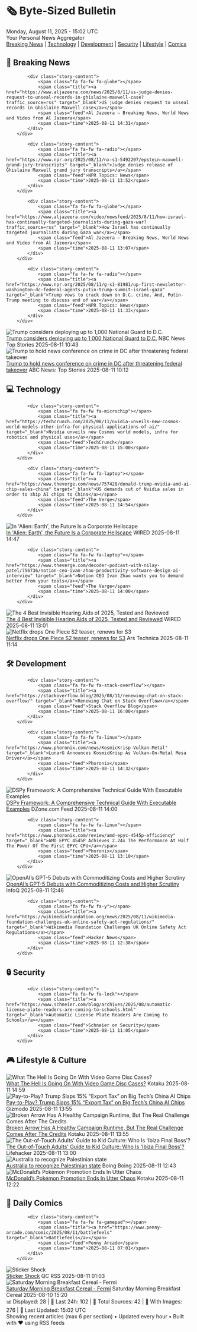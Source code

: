 <!-- Processing 54 RSS feeds at 2025-08-11 15:01:53 UTC -->
<!-- Processing: Saturday Morning Breakfast Cereal -->
<!-- Processing: Cyanide & Happiness -->
<!-- Processing: CNN Breaking News -->
<!-- Processing: BBC World News -->
<!-- Processing: BBC Breaking News -->
<!-- Processing: Al Jazeera Breaking News -->
<!-- Processing: NPR News -->
<!-- Processing: CBC News -->
<!-- Error processing https://rss.cbc.ca/lineup/topstories.xml: The read operation timed out -->
<!-- Processing: Reuters World News -->
<!-- Processing: TechCrunch -->
<!-- Processing: The Verge -->
<!-- Processing: O'Reilly Radar -->
<!-- Processing: WIRED -->
<!-- Processing: StackOverflow Blog -->
<!-- Processing: Phoronix Linux News -->
<!-- Processing: It's FOSS -->
<!-- Error processing https://itsfoss.com/rss/: The read operation timed out -->
<!-- Processing: DistroWatch -->
<!-- Processing: Linux.com -->
<!-- Processing: Ubuntu Blog -->
<!-- Processing: GitLab Blog -->
<!-- Processing: InfoQ -->
<!-- Processing: DZone -->
<!-- Processing: Martin Fowler -->
<!-- Processing: Lifehacker -->
<!-- Processing: Kotaku -->
<!-- Processing: Krebs on Security -->
<!-- Processing: Schneier on Security -->
<!-- Generated 8 new posts out of 27 feeds processed -->
<div class="newspaper-header">
    <h1 class="newspaper-title">🗞️ Byte-Sized Bulletin</h1>
    <div class="newspaper-date">Monday, August 11, 2025 - 15:02 UTC</div>
    <div class="newspaper-subtitle">Your Personal News Aggregator</div>
</div>

<div class="newspaper-nav">
    <a href="#breaking">Breaking News</a> |
    <a href="#tech">Technology</a> |
    <a href="#dev">Development</a> |
    <a href="#security">Security</a> |
    <a href="#lifestyle">Lifestyle</a> |
    <a href="#webcomics">Comics</a>
</div>

<div class="news-section breaking-news" id="breaking">
<h2 class="section-header">🚨 Breaking News</h2>
<div class="stories-container">
<div class="story">
            
            <div class="story-content">
                <span class="fa fa-fw fa-globe"></span>
                <span class="title"><a href="https://www.aljazeera.com/news/2025/8/11/us-judge-denies-request-to-unseal-records-in-ghislaine-maxwell-case?traffic_source=rss" target="_blank">US judge denies request to unseal records in Ghislaine Maxwell case</a></span>
                <span class="feed">Al Jazeera – Breaking News, World News and Video from Al Jazeera</span>
                <span class="time">2025-08-11 14:31</span>
            </div>
        </div>
<div class="story">
            
            <div class="story-content">
                <span class="fa fa-fw fa-radio"></span>
                <span class="title"><a href="https://www.npr.org/2025/08/11/nx-s1-5492207/epstein-maxwell-grand-jury-transcripts" target="_blank">Judge denies release of Ghislaine Maxwell grand jury transcripts</a></span>
                <span class="feed">NPR Topics: News</span>
                <span class="time">2025-08-11 13:52</span>
            </div>
        </div>
<div class="story">
            
            <div class="story-content">
                <span class="fa fa-fw fa-globe"></span>
                <span class="title"><a href="https://www.aljazeera.com/video/newsfeed/2025/8/11/how-israel-has-continually-targeted-journalists-during-gaza-war?traffic_source=rss" target="_blank">How Israel has continually targeted journalists during Gaza war</a></span>
                <span class="feed">Al Jazeera – Breaking News, World News and Video from Al Jazeera</span>
                <span class="time">2025-08-11 13:07</span>
            </div>
        </div>
<div class="story">
            
            <div class="story-content">
                <span class="fa fa-fw fa-radio"></span>
                <span class="title"><a href="https://www.npr.org/2025/08/11/g-s1-81981/up-first-newsletter-washington-dc-federal-agents-putin-trump-summit-israel-gaza" target="_blank">Trump vows to crack down on D.C. crime. And, Putin-Trump meeting to discuss end of war</a></span>
                <span class="feed">NPR Topics: News</span>
                <span class="time">2025-08-11 11:33</span>
            </div>
        </div>
<div class="story">
            <img src="https://media-cldnry.s-nbcnews.com/image/upload/t_fit_1500w/rockcms/2025-08/250809-trump-ch-1014-ea1a23.jpg" alt="Trump considers deploying up to 1,000 National Guard to D.C." class="story-image" loading="lazy" onerror="this.style.display='none'">
            <div class="story-content">
                <span class="fa fa-fw fa-broadcast-tower"></span>
                <span class="title"><a href="https://www.nbcnews.com/politics/trump-administration/live-blog/live-updates-trump-address-washington-safety-monday-rcna224052" target="_blank">Trump considers deploying up to 1,000 National Guard to D.C.</a></span>
                <span class="feed">NBC News Top Stories</span>
                <span class="time">2025-08-11 10:43</span>
            </div>
        </div>
<div class="story">
            <img src="https://s.abcnews.com/images/Politics/DC-crime-feds-20250810-gt-jh_1754859381704_hpMain_4x3t_384.jpg" alt="Trump to hold news conference on crime in DC after threatening federal takeover" class="story-image" loading="lazy" onerror="this.style.display='none'">
            <div class="story-content">
                <span class="fa fa-fw fa-tv"></span>
                <span class="title"><a href="https://abcnews.go.com/Politics/trump-hold-news-conference-crime-dc-after-threatening/story?id=124528406" target="_blank">Trump to hold news conference on crime in DC after threatening federal takeover</a></span>
                <span class="feed">ABC News: Top Stories</span>
                <span class="time">2025-08-11 10:12</span>
            </div>
        </div>
</div>
</div>
<div class="news-section tech-news" id="tech">
<h2 class="section-header">💻 Technology</h2>
<div class="stories-container">
<div class="story">
            
            <div class="story-content">
                <span class="fa fa-fw fa-microchip"></span>
                <span class="title"><a href="https://techcrunch.com/2025/08/11/nvidia-unveils-new-cosmos-world-models-other-infra-for-physical-applications-of-ai/" target="_blank">Nvidia unveils new Cosmos world models, infra for robotics and physical uses</a></span>
                <span class="feed">TechCrunch</span>
                <span class="time">2025-08-11 15:00</span>
            </div>
        </div>
<div class="story">
            
            <div class="story-content">
                <span class="fa fa-fw fa-laptop"></span>
                <span class="title"><a href="https://www.theverge.com/news/757428/donald-trump-nvidia-amd-ai-chip-sales-china" target="_blank">US demands cut of Nvidia sales in order to ship AI chips to China</a></span>
                <span class="feed">The Verge</span>
                <span class="time">2025-08-11 14:54</span>
            </div>
        </div>
<div class="story">
            <img src="https://media.wired.com/photos/688949abbcf4041ed1a4abf6/master/pass/Alien-Earth-Interview-Culture-AE_PBR_1604_0583r.jpg" alt="In &#x27;Alien: Earth&#x27;, the Future Is a Corporate Hellscape" class="story-image" loading="lazy" onerror="this.style.display='none'">
            <div class="story-content">
                <span class="fa fa-fw fa-bolt"></span>
                <span class="title"><a href="https://www.wired.com/story/in-alien-earth-the-future-is-a-corporate-hellscape/" target="_blank">In &#x27;Alien: Earth&#x27;, the Future Is a Corporate Hellscape</a></span>
                <span class="feed">WIRED</span>
                <span class="time">2025-08-11 14:47</span>
            </div>
        </div>
<div class="story">
            
            <div class="story-content">
                <span class="fa fa-fw fa-laptop"></span>
                <span class="title"><a href="https://www.theverge.com/decoder-podcast-with-nilay-patel/756736/notion-ceo-ivan-zhao-productivity-software-design-ai-interview" target="_blank">Notion CEO Ivan Zhao wants you to demand better from your tools</a></span>
                <span class="feed">The Verge</span>
                <span class="time">2025-08-11 14:00</span>
            </div>
        </div>
<div class="story">
            <img src="https://media.wired.com/photos/6897f79c0474fa004e0d3768/master/pass/The%20Best%20Invisible%20Hearing%20Aids.png" alt="The 4 Best Invisible Hearing Aids of 2025, Tested and Reviewed" class="story-image" loading="lazy" onerror="this.style.display='none'">
            <div class="story-content">
                <span class="fa fa-fw fa-bolt"></span>
                <span class="title"><a href="https://www.wired.com/gallery/best-invisible-hearing-aids/" target="_blank">The 4 Best Invisible Hearing Aids of 2025, Tested and Reviewed</a></span>
                <span class="feed">WIRED</span>
                <span class="time">2025-08-11 13:01</span>
            </div>
        </div>
<div class="story">
            <img src="https://cdn.arstechnica.net/wp-content/uploads/2025/08/onepiece5-500x500-1754852138.jpg" alt="Netflix drops One Piece S2 teaser, renews for S3" class="story-image" loading="lazy" onerror="this.style.display='none'">
            <div class="story-content">
                <span class="fa fa-fw fa-cog"></span>
                <span class="title"><a href="https://arstechnica.com/culture/2025/08/netflix-drops-one-piece-s2-teaser-renews-for-s3/" target="_blank">Netflix drops One Piece S2 teaser, renews for S3</a></span>
                <span class="feed">Ars Technica</span>
                <span class="time">2025-08-11 11:14</span>
            </div>
        </div>
</div>
</div>
<div class="news-section dev-news" id="dev">
<h2 class="section-header">🛠️ Development</h2>
<div class="stories-container">
<div class="story">
            
            <div class="story-content">
                <span class="fa fa-fw fa-stack-overflow"></span>
                <span class="title"><a href="https://stackoverflow.blog/2025/08/11/renewing-chat-on-stack-overflow/" target="_blank">Renewing Chat on Stack Overflow</a></span>
                <span class="feed">Stack Overflow Blog</span>
                <span class="time">2025-08-11 16:00</span>
            </div>
        </div>
<div class="story">
            
            <div class="story-content">
                <span class="fa fa-fw fa-linux"></span>
                <span class="title"><a href="https://www.phoronix.com/news/KosmicKrisp-Vulkan-Metal" target="_blank">LunarG Announces KosmicKrisp As Vulkan-On-Metal Mesa Driver</a></span>
                <span class="feed">Phoronix</span>
                <span class="time">2025-08-11 14:32</span>
            </div>
        </div>
<div class="story">
            <img src="https://dz2cdn1.dzone.com/thumbnail?fid=18553940&w=600" alt="DSPy Framework: A Comprehensive Technical Guide With Executable Examples" class="story-image" loading="lazy" onerror="this.style.display='none'">
            <div class="story-content">
                <span class="fa fa-fw fa-newspaper"></span>
                <span class="title"><a href="https://dzone.com/articles/dspy-framework-technical-guide" target="_blank">DSPy Framework: A Comprehensive Technical Guide With Executable Examples</a></span>
                <span class="feed">DZone.com Feed</span>
                <span class="time">2025-08-11 14:00</span>
            </div>
        </div>
<div class="story">
            
            <div class="story-content">
                <span class="fa fa-fw fa-linux"></span>
                <span class="title"><a href="https://www.phoronix.com/review/amd-epyc-4545p-efficiency" target="_blank">AMD EPYC 4545P Achieves 2.24x The Performance At Half The Power Of The First EPYC CPU</a></span>
                <span class="feed">Phoronix</span>
                <span class="time">2025-08-11 13:10</span>
            </div>
        </div>
<div class="story">
            <img src="https://res.infoq.com/news/2025/08/openai-gpt5-release/en/headerimage/generatedHeaderImage-1754747679645.jpg" alt="OpenAI’s GPT-5 Debuts with Commoditizing Costs and Higher Scrutiny" class="story-image" loading="lazy" onerror="this.style.display='none'">
            <div class="story-content">
                <span class="fa fa-fw fa-info-circle"></span>
                <span class="title"><a href="https://www.infoq.com/news/2025/08/openai-gpt5-release/?utm_campaign=infoq_content&utm_source=infoq&utm_medium=feed&utm_term=global" target="_blank">OpenAI’s GPT-5 Debuts with Commoditizing Costs and Higher Scrutiny</a></span>
                <span class="feed">InfoQ</span>
                <span class="time">2025-08-11 12:46</span>
            </div>
        </div>
<div class="story">
            
            <div class="story-content">
                <span class="fa fa-fw fa-y"></span>
                <span class="title"><a href="https://wikimediafoundation.org/news/2025/08/11/wikimedia-foundation-challenges-uk-online-safety-act-regulations/" target="_blank">Wikimedia Foundation Challenges UK Online Safety Act Regulations</a></span>
                <span class="feed">Hacker News</span>
                <span class="time">2025-08-11 12:38</span>
            </div>
        </div>
</div>
</div>
<div class="news-section security-news" id="security">
<h2 class="section-header">🔒 Security</h2>
<div class="stories-container">
<div class="story">
            
            <div class="story-content">
                <span class="fa fa-fw fa-lock"></span>
                <span class="title"><a href="https://www.schneier.com/blog/archives/2025/08/automatic-license-plate-readers-are-coming-to-schools.html" target="_blank">Automatic License Plate Readers Are Coming to Schools</a></span>
                <span class="feed">Schneier on Security</span>
                <span class="time">2025-08-11 11:05</span>
            </div>
        </div>
</div>
</div>
<div class="news-section lifestyle-news" id="lifestyle">
<h2 class="section-header">🎮 Lifestyle & Culture</h2>
<div class="stories-container">
<div class="story">
            <img src="https://kotaku.com/app/uploads/2025/08/mornchjeck.jpg" alt="What The Hell Is Going On With Video Game Disc Cases?" class="story-image" loading="lazy" onerror="this.style.display='none'">
            <div class="story-content">
                <span class="fa fa-fw fa-gamepad"></span>
                <span class="title"><a href="https://kotaku.com/video-game-cases-loose-discs-bf6-resident-evil-persona-spider-man-news-2000616874" target="_blank">What The Hell Is Going On With Video Game Disc Cases?</a></span>
                <span class="feed">Kotaku</span>
                <span class="time">2025-08-11 14:59</span>
            </div>
        </div>
<div class="story">
            <img src="https://gizmodo.com/app/uploads/2024/12/Screenshot-2024-12-17-at-11.25.17 AM.jpg" alt="Pay-to-Play? Trump Slaps 15% “Export Tax” on Big Tech’s China AI Chips" class="story-image" loading="lazy" onerror="this.style.display='none'">
            <div class="story-content">
                <span class="fa fa-fw fa-computer"></span>
                <span class="title"><a href="https://gizmodo.com/trump-amd-nvidia-export-tax-2000641302" target="_blank">Pay-to-Play? Trump Slaps 15% “Export Tax” on Big Tech’s China AI Chips</a></span>
                <span class="feed">Gizmodo</span>
                <span class="time">2025-08-11 13:55</span>
            </div>
        </div>
<div class="story">
            <img src="https://kotaku.com/app/uploads/2025/08/Broken-Arrow-Tank-Fire.jpg" alt="Broken Arrow Has A Healthy Campaign Runtime, But The Real Challenge Comes After The Credits" class="story-image" loading="lazy" onerror="this.style.display='none'">
            <div class="story-content">
                <span class="fa fa-fw fa-gamepad"></span>
                <span class="title"><a href="https://kotaku.com/broken-arrow-rts-campaign-how-long-to-beat-hltb-2000616860" target="_blank">Broken Arrow Has A Healthy Campaign Runtime, But The Real Challenge Comes After The Credits</a></span>
                <span class="feed">Kotaku</span>
                <span class="time">2025-08-11 13:55</span>
            </div>
        </div>
<div class="story">
            <img src="https://lifehacker.com/imagery/articles/01K26A155WTRSYRD984WXX157C/hero-image.jpg" alt="The Out-of-Touch Adults&#x27; Guide to Kid Culture: Who Is &#x27;Ibiza Final Boss&#x27;?" class="story-image" loading="lazy" onerror="this.style.display='none'">
            <div class="story-content">
                <span class="fa fa-fw fa-life-ring"></span>
                <span class="title"><a href="https://lifehacker.com/entertainment/the-out-of-touch-adults-guide-to-kid-culture-who-is-ibiza-final-boss?utm_medium=RSS" target="_blank">The Out-of-Touch Adults&#x27; Guide to Kid Culture: Who Is &#x27;Ibiza Final Boss&#x27;?</a></span>
                <span class="feed">Lifehacker</span>
                <span class="time">2025-08-11 13:00</span>
            </div>
        </div>
<div class="story">
            <img src="https://i0.wp.com/boingboing.net/wp-content/uploads/2025/08/ap.jpg?fit=1612%2C764&amp;quality=60&amp;ssl=1" alt="Australia to recognize Palestinian state" class="story-image" loading="lazy" onerror="this.style.display='none'">
            <div class="story-content">
                <span class="fa fa-fw fa-arrow-right"></span>
                <span class="title"><a href="https://boingboing.net/2025/08/11/australia-to-recognize-palestinian-state.html" target="_blank">Australia to recognize Palestinian state</a></span>
                <span class="feed">Boing Boing</span>
                <span class="time">2025-08-11 12:43</span>
            </div>
        </div>
<div class="story">
            <img src="https://kotaku.com/app/uploads/2025/08/mcd.jpg" alt="McDonald’s Pokémon Promotion Ends In Utter Chaos" class="story-image" loading="lazy" onerror="this.style.display='none'">
            <div class="story-content">
                <span class="fa fa-fw fa-gamepad"></span>
                <span class="title"><a href="https://kotaku.com/mcdonalds-pokemon-tcg-happy-meal-chaos-2000616843" target="_blank">McDonald’s Pokémon Promotion Ends In Utter Chaos</a></span>
                <span class="feed">Kotaku</span>
                <span class="time">2025-08-11 12:22</span>
            </div>
        </div>
</div>
</div>
<div class="news-section webcomics-section" id="webcomics">
<h2 class="section-header">🎨 Daily Comics</h2>
<div class="stories-container">
<div class="story">
            
            <div class="story-content">
                <span class="fa fa-fw fa-gamepad"></span>
                <span class="title"><a href="https://www.penny-arcade.com/comic/2025/08/11/battlefeels" target="_blank">Battlefeels</a></span>
                <span class="feed">Penny Arcade</span>
                <span class="time">2025-08-11 07:01</span>
            </div>
        </div>
<div class="story">
            <img src="http://www.questionablecontent.net/comics/5632.png" alt="Sticker Shock" class="story-image" loading="lazy" onerror="this.style.display='none'">
            <div class="story-content">
                <span class="fa fa-fw fa-music"></span>
                <span class="title"><a href="http://questionablecontent.net/view.php?comic=5632" target="_blank">Sticker Shock</a></span>
                <span class="feed">QC RSS</span>
                <span class="time">2025-08-11 01:03</span>
            </div>
        </div>
<div class="story">
            <img src="https://www.smbc-comics.com/comics/1754597272-20250810.png" alt="Saturday Morning Breakfast Cereal - Fermi" class="story-image" loading="lazy" onerror="this.style.display='none'">
            <div class="story-content">
                <span class="fa fa-fw fa-smile"></span>
                <span class="title"><a href="https://www.smbc-comics.com/comic/fermi" target="_blank">Saturday Morning Breakfast Cereal - Fermi</a></span>
                <span class="feed">Saturday Morning Breakfast Cereal</span>
                <span class="time">2025-08-10 15:20</span>
            </div>
        </div>
</div>
</div>

<div class="newspaper-footer">
    <div class="stats">
        📊 Displayed: 28 | 📅 Last 24h: 102 | 📡 Total Sources: 42 | 📸 With Images: 276 |
        🔄 Last Updated: 15:02 UTC
    </div>
    <div class="footer-note">
        Showing recent articles (max 6 per section) • Updated every hour • Built with ❤️ using RSS feeds
    </div>
</div>
